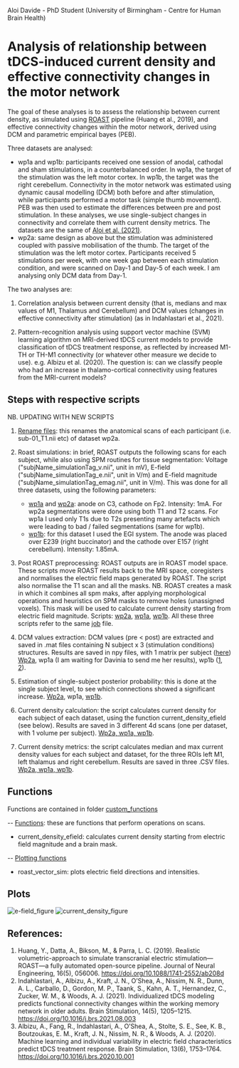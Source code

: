 Aloi Davide - PhD Student (University of Birmingham - Centre for Human Brain Health)

# Analysis of relationship between tDCS-induced current density and effective connectivity changes in the motor network

The goal of these analyses is to assess the relationship between current density, as simulated using [ROAST](https://github.com/andypotatohy/roast#5-outputs-of-roast-software) pipeline (Huang et al., 2019), and effective connectivity changes within the motor network, derived using DCM and parametric empirical bayes (PEB). 

Three datasets are analysed: 
- wp1a and wp1b: participants received one session of anodal, cathodal and sham stimulations, in a counterbalanced order. In wp1a, the target of the stimulation was the left motor cortex. In wp1b, the target was the right cerebellum. Connectivity in the motor network was estimated using dynamic causal modelling (DCM) both before and after stimulation, while participants performed a motor task (simple thumb movement). PEB was then used to estimate the differences between pre and post stimulation. In these analyses, we use single-subject changes in connectivity and correlate them with current density metrics. The datasets are the same of [Aloi et al. (2021)](https://www.sciencedirect.com/science/article/pii/S1053811921010533?via%3Dihub).
- wp2a: same design as above but the stimulation was administered coupled with passive mobilisation of the thumb. The target of the stimulation was the left motor cortex. Participants received 5 stimulations per week, with one week gap between each stimulation condition, and were scanned on Day-1 and Day-5 of each week. I am analysing only DCM data from Day-1.

The two analyses are:
1) Correlation analysis between current density (that is, medians and max values of M1, Thalamus and Cerebellum) and DCM values (changes in effective connectivity after stimulation) (as in Indahlastari et al., 2021).

2) Pattern-recognition analysis using support vector machine (SVM) learning algorithm on MRI-derived tDCS current models to provide classification of tDCS treatment response, as reflected by increased M1-TH or TH-M1 connectivity (or whatever other measure we decide to use). e.g. Albizu et al. (2020). The question is: can we classify people who had an increase in thalamo-cortical connectivity using features from the MRI-current models?

## Steps with respective scripts
NB. UPDATING WITH NEW SCRIPTS

1) [Rename files](https://github.com/Davi93/wp1_2_roast/blob/main/wp2a_roast_1_rename_scans.py): this renames the anatomical scans of each participant (i.e. sub-01_T1.nii etc) of dataset wp2a. 
2) Roast simulations: in brief, ROAST outputs the following scans for each subject, while also using SPM routines for tissue segmentation: Voltage ("subjName_simulationTag_v.nii", unit in mV), E-field ("subjName_simulationTag_e.nii", unit in V/m) and E-field magnitude ("subjName_simulationTag_emag.nii", unit in V/m). This was done for all three datasets, using the following parameters:
   - [wp1a](https://github.com/Davi93/wp1_2_roast/blob/main/wp1a_roast_2_roast_simulation.m) and [wp2a](https://github.com/Davi93/wp1_2_roast/blob/main/wp2a_roast_2_roast_simulation.m): anode on C3,              cathode on Fp2. Intensity: 1mA. For wp2a segmentations were done using both T1 and T2 scans. For        wp1a I used only T1s due to T2s presenting many artefacts which were leading to bad / failed            segmentations (same   for wp1b). 
   - [wp1b](https://github.com/Davi93/wp1_2_roast/blob/main/wp1b_roast_2_roast_simulation.m): for this      dataset I used the EGI system. The anode was placed over E239 (right buccinator) and the cathode        over E157 (right cerebellum). Intensity: 1.85mA. 

3) Post ROAST preprocessing: ROAST outputs are in ROAST model space. These scripts move ROAST results back to the MRI space, coregisters and normalises the electric field maps generated by ROAST. The script also normalise the T1 scan and all the masks. NB. ROAST creates a mask in which it combines all spm maks, after applying morphological operations and heuristics on SPM masks to remove holes (unassigned voxels). This mask will be used to calculate current density starting from electric field magnitude. Scripts: [wp2a](https://github.com/Davi93/wp1_2_roast/blob/main/wp2a_roast_3_post_roast_preprocessing.m), [wp1a](https://github.com/Davi93/wp1_2_roast/blob/main/wp1a_roast_3_post_roast_preprocessing.m), [wp1b](https://github.com/Davi93/wp1_2_roast/blob/main/wp1b_roast_3_post_roast_preprocessing.m). All these three scripts refer to the same [job](https://github.com/Davi93/wp1_2_roast/blob/main/wp2a_roast_3_post_roast_preprocessing_job.m) file.
4) DCM values extraction: DCM values (pre < post) are extracted and saved in .mat files containing N subject x 3 (stimulation conditions) structures. Results are saved in npy files, with 1 matrix per subject ([here](https://github.com/Davi93/wp1_2_roast/tree/main/all_dcm_results)) [Wp2a](https://github.com/Davi93/wp1_2_roast/blob/main/wp2a_roast_4_extract_single_dcms.m), wp1a (I am waiting for Davinia to send me her results), wp1b ([1](https://github.com/Davi93/wp1_2_roast/blob/main/wp1b_roast_4_1_run_and_extract_single_dcms.m), [2](https://github.com/Davi93/wp1_2_roast/blob/main/wp1b_roast_4_2_extract_single_dcms.m)).
5) Estimation of single-subject posterior probability: this is done at the single subject level, to see which connections showed a significant increase. [Wp2a](https://github.com/Davi93/wp1_2_roast/blob/main/wp2a_roast_5_single_subject_BMA.m), wp1a, [wp1b](https://github.com/Davi93/wp1_2_roast/blob/main/wp1b_roast_5_single_subject_BMA.m). 
6) Current density calculation: the script calculates current density for each subject of each dataset, using the function current_density_efield (see below). Results are saved in 3 different 4d scans (one per dataset, with 1 volume per subject). [Wp2a, wp1a, wp1b](https://github.com/Davi93/wp1_2_roast/blob/main/wp_all_6_current_density_calculation.ipynb).
7) Current density metrics: the script calculates median and max current density values for each subject and dataset, for the three ROIs left M1, left thalamus and right cerebellum. Results are saved in three .CSV files. [Wp2a, wp1a, wp1b](https://github.com/Davi93/wp1_2_roast/tree/main/all_dcm_results).

## Functions
Functions are contained in folder [custom_functions](https://github.com/Davi93/wp1_2_roast/tree/main/custom_functions)

-- [Functions](https://github.com/Davi93/wp1_2_roast/blob/main/custom_functions/maps_functions.py): these are functions that perform operations on scans.
- current_density_efield: calculates current density starting from electric field magnitude and a brain mask. 

-- [Plotting functions](https://github.com/Davi93/wp1_2_roast/blob/main/custom_functions/plotting_functions.py)
- roast_vector_sim: plots electric field directions and intensities. 

## Plots
![e-field_figure](https://user-images.githubusercontent.com/4202630/149754221-386e4582-4a39-4723-8e4f-cd94f999f839.png)
![current_density_figure](https://user-images.githubusercontent.com/4202630/149754258-0eecab03-5c3a-431a-a19c-42adada65021.png)


## References:
1) Huang, Y., Datta, A., Bikson, M., & Parra, L. C. (2019). Realistic volumetric-approach to simulate transcranial electric stimulation—ROAST—a fully automated open-source pipeline. Journal of Neural Engineering, 16(5), 056006. https://doi.org/10.1088/1741-2552/ab208d
2) Indahlastari, A., Albizu, A., Kraft, J. N., O’Shea, A., Nissim, N. R., Dunn, A. L., Carballo, D., Gordon, M. P., Taank, S., Kahn, A. T., Hernandez, C., Zucker, W. M., & Woods, A. J. (2021). Individualized tDCS modeling predicts functional connectivity changes within the working memory network in older adults. Brain Stimulation, 14(5), 1205–1215. https://doi.org/10.1016/j.brs.2021.08.003
3) Albizu, A., Fang, R., Indahlastari, A., O’Shea, A., Stolte, S. E., See, K. B., Boutzoukas, E. M., Kraft, J. N., Nissim, N. R., & Woods, A. J. (2020). Machine learning and individual variability in electric field characteristics predict tDCS treatment response. Brain Stimulation, 13(6), 1753–1764. https://doi.org/10.1016/j.brs.2020.10.001

